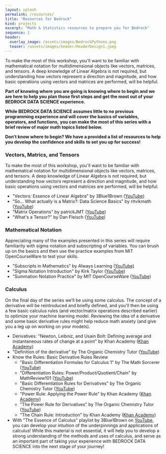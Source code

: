 ```yaml
---
layout: splash
permalink: /resources/
title: "Resources for Bedrock"
kind: projects
excerpt: "Math & Statistics resources to prepare you for Bedrock"
sequence: 1
header: 
  overlay_image: /assets/images/BedrockPythons.png
  teaser: /assets/images/header/HeaderDesign1.jpeg
--- 
```


To make the most of this workshop, you'll want to be familiar with mathematical notation for multidimensional objects like vectors, matrices, and tensors. A deep knowledge of Linear Algebra is not required, but understanding how vectors represent a direction and magnitude, and how basic operations using vectors and matrices are performed, will be helpful.

**Part of knowing where you are going is knowing where to begin and we are here to help you plan those first steps and get the most out of your BEDROCK DATA SCIENCE experience.**

**While BEDROCK DATA SCIENCE assumes little to no previous programming experience and will cover the basics of variables, operators, and functions,** **you can make the most of this series with a brief review of major math topics listed below.** 

**Don't know where to begin? We have a provided a list of resources to help you develop the confidence and skills** **to set you up for success!**

### Vectors, Matrics, and Tensors

To make the most of this workshop, you'll want to be familiar with mathematical notation for multidimensional objects like vectors, matrices, and tensors. A deep knowledge of Linear Algebra is not required, but understanding how vectors represent a direction and magnitude, and how basic operations using vectors and matrices are performed, will be helpful.

- "Vectors: Essence of Linear Algebra" by 3Blue1Brown ([YouTube](https://www.youtube.com/watch?v=fNk_zzaMoSs&list=PLZHQObOWTQDPD3MizzM2xVFitgF8hE_ab&index=2))
- "So... What actually is a Matrix?: Data Science Basics" by ritvikmath ([YouTube](https://www.youtube.com/watch?v=hEQ6j0eRDtg))
- "Matrix Operations" by patrickJMT ([YouTube](https://www.youtube.com/watch?v=EFApWAl3NJw))
- "What's a Tensor?" by Dan Fleisch ([YouTube](https://www.youtube.com/watch?v=f5liqUk0ZTw))

### Mathematical Notation

Appreciating many of the examples presented in this series will require familiarity with sigma notation and subscripting of variables. You can brush up on the basics and then use the practice examples from MIT OpenCourseWare to test your skills.

- "Subscripts in Mathematics" by Always Learning ([YouTube)](https://www.youtube.com/watch?v=dOi1UOkj_ik)
- "Sigma Notation Introduction" by Kirk Taylor ([YouTube](https://www.youtube.com/watch?v=lQZY4pD8X6I))
- "Summation Notation Practice" by MIT OpenCourseWare ([YouTube](https://www.youtube.com/watch?v=iHErQuZ8M-I))

### Calculus

On the final day of the series we’ll be using some calculus. The concept of a derivative will be reintroduced and briefly defined, and you'll then be using a few basic calculus rules (and vector/matrix operations described earlier) to optimize your machine learning model. Reviewing the idea of a derivative and some basic derivative rules might help reduce math anxiety (and give you a leg up on working on your models).

- Derivatives: "Newton, Leibniz, and Usain Bolt: Defining average and instantaneous rates of change at a point" by Khan Academy ([Khan Academy](https://www.khanacademy.org/math/ap-calculus-ab/ab-differentiation-1-new/ab-2-1/v/newton-leibniz-and-usain-bolt))
- "Definition of the derivative" by The Organic Chemistry Tutor ([YouTube](https://www.youtube.com/watch?v=-aTLjoDT1GQ))
- Know the Rules: Basic Derivative Rules Review
  - "Basic Differentiation Formulas for Calculus 1" by The Math Sorcerer ([YouTube](https://www.youtube.com/watch?v=OLyeTUZDH-o))
  - "Differentiation Rules: Power/Product/Quotient/Chain" by MathReview101 ([YouTube](https://www.youtube.com/watch?v=esxNDR1epeo))
  - "Basic Differentiation Rules for Derivatives" by The Organic Chemistry Tutor ([YouTube](https://www.youtube.com/watch?v=IvLpN1G1Ncg))
  - "Power Rule: Applying the Power Rule" by Khan Academy ([Khan Academy](https://www.khanacademy.org/math/ap-calculus-ab/ab-differentiation-1-new/ab-2-5/v/power-rule))
  - "The Power Rule for Derivatives" by The Organic Chemistry Tutor ([YouTube](https://www.youtube.com/watch?v=9Yz-RCdS2Tg))
  - "The Chain Rule: Introduction" by Khan Academy ([Khan Academy](https://www.khanacademy.org/math/ap-calculus-ab/ab-differentiation-2-new/ab-3-1a/v/chain-rule-introduction))  
- With "The Essence of Calculus" playlist by 3Blue1Brown on [YouTube](https://www.youtube.com/playlist?list=PLZHQObOWTQDMsr9K-rj53DwVRMYO3t5Yr), you can develop your intuition of the underpinnings and applications of calculus! While this material is not essential, it will help you to develop a strong understanding of the methods and uses of calculus, and serve as an important part of taking your experience with BEDROCK DATA SCIENCE into the next stage of your journey! 

